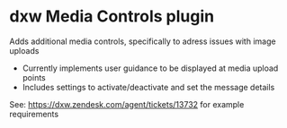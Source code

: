 # dxw Media Controls plugin

Adds additional media controls, specifically to adress issues with image uploads  

* Currently implements user guidance to be displayed at media upload points  
* Includes settings to activate/deactivate and set the message details  

See: https://dxw.zendesk.com/agent/tickets/13732 for example requirements  